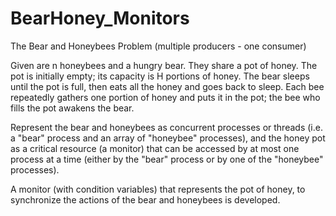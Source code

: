 # BearHoney_Monitors
The Bear and Honeybees Problem (multiple producers - one consumer)

Given are n honeybees and a hungry bear. They share a pot of honey. The pot is initially empty; its capacity is H portions of honey. The bear sleeps until the pot is full, then eats all the 
honey and goes back to sleep. Each bee repeatedly gathers one portion of honey and puts it in the pot; the bee who fills the pot awakens the bear.

Represent the bear and honeybees as concurrent processes or threads (i.e. a "bear" process and an array of "honeybee" processes), and the honey pot as a critical resource (a monitor) that can be accessed by at most one process at a time (either by the "bear" process or by one of the "honeybee" processes). 

A monitor (with condition variables) that represents the pot of honey, to synchronize the actions of the bear and honeybees is developed.
